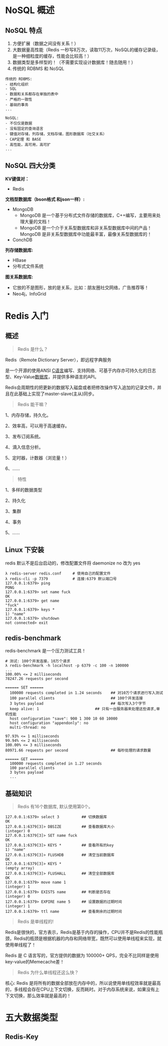 # NoSQL 概述

## NoSQL 特点

1. 方便扩展（数据之间没有关系！）
2. 大数据量高性能（Redis 一秒写8万次，读取11万次，NoSQL的缓存记录级，是一种细粒度的缓存，性能会比较高！）
3. 数据类型是多样型的！（不需要实现设计数据库！随去随用！）
4. 传统的 RDBMS 和 NoSQL

```shell
传统的 RDBMS:
- 结构化组织
- SQL
- 数据和关系都存在单独的表中
- 严格的一致性
- 基础的事务
...
```

```shell
NoSQL:
- 不仅仅是数据
- 没有固定的查询语言
- 键值对存储，列存储，文档存储，图形数据库（社交关系）
- CAP定理 和 BASE
- 高性能，高可用，高可扩
...
```

## NoSQL 四大分类

**KV键值对：**

- Redis

**文档型数据库（bson格式 和json一样）:**

- MongoDB
  - MongoDB 是一个基于分布式文件存储的数据库，C++编写，主要用来处理大量的文档！
  - MongoDB 是一个介于关系型数据库和非关系型数据库中间的产品！MongoDB 是非关系型数据库中功能最丰富，最像关系型数据库的！
- ConchDB

**列存储数据库:**

- HBase
- 分布式文件系统

**图关系数据库:**

- 它放的不是图形，放的是关系，比如：朋友圈社交网络，广告推荐等！
- Neo4j，InfoGrid

# Redis 入门

## 概述

> Redis 是什么？

Redis（Remote Dictionary Server），即远程字典服务

是一个开源的使用ANSI [C语言](https://baike.baidu.com/item/C语言)编写、支持网络、可基于内存亦可持久化的日志型、Key-Value[数据库](https://baike.baidu.com/item/数据库/103728)，并提供多种语言的API。

Redis会周期性的把更新的数据写入磁盘或者把修改操作写入追加的记录文件，并且在此基础上实现了master-slave(主从)同步。

> Redis 能干嘛？

1、内存存储，持久化。

2、效率高，可以用于高速缓存。

3、发布订阅系统。

4、滴入信息分析。

5、定时器，计数器（浏览量！）

6、......

> 特性

1、多样的数据类型

2、持久化

3、集群

4、事务

5、......

## Linux 下安装

redis 默认不是后台启动的，修改配置文件将 daemonize no 改为 yes

```shell
λ redis-server redis.conf     # 使用自己的配置文件
λ redis-cli -p 7379           # 连接:6379 默认端口号
127.0.0.1:6379> ping
PONG
127.0.0.1:6379> set name fuck
OK
127.0.0.1:6379> get name
"fuck"
127.0.0.1:6379> keys *
1) "name"
127.0.0.1:6379> shutdown
not connected> exit
```

## redis-benchmark
redis-benchmark 是一个压力测试工具！
```shell
# 测试: 100个并发连接，10万个请求
λ redis-benchmark -h localhost -p 6379 -c 100 -n 100000
...
100.00% <= 2 milliseconds
78247.26 requests per second

====== SET ======
  100000 requests completed in 1.24 seconds    ## 对10万个请求进行写入测试
  100 parallel clients                         ## 100个并发连接
  3 bytes payload                              ## 每次写入3个字节
  keep alive: 1                         ## 只有一台服务器来处理这些请求,单机性能
  host configuration "save": 900 1 300 10 60 10000
  host configuration "appendonly": no
  multi-thread: no

97.93% <= 1 milliseconds
99.94% <= 2 milliseconds
100.00% <= 3 milliseconds
80971.66 requests per second                   ## 每秒处理的请求数量

====== GET ======
  100000 requests completed in 1.27 seconds
  100 parallel clients
  3 bytes payload
  ...
```

## 基础知识
> Redis 有16个数据库, 默认使用第0个。

```shell
127.0.0.1:6379> select 3          ## 切换数据库
OK
127.0.0.1:6379[3]> DBSIZE         ## 查看数据库大小
(integer) 0
127.0.0.1:6379[3]> SET name fuck
OK
127.0.0.1:6379[3]> KEYS *         ## 查看所有的key
1) "name"
127.0.0.1:6379[3]> FLUSHDB        ## 清空当前数据库
OK
127.0.0.1:6379[3]> KEYS *
(empty array)
127.0.0.1:6379[3]> FLUSHALL       ## 清空全部数据库
OK
127.0.0.1:6379> move name 1
(integer) 1
127.0.0.1:6379> EXISTS name       ## 判断是否存在
(integer) 0
127.0.0.1:6379> EXPIRE name 5     ## 设置数据的过期时间
(integer) 1
127.0.0.1:6379> ttl name          ## 查看剩余的过期时间
```

> Redis 是单线程的!

Redis是很快的，官方表示，Redis是基于内存的操作，CPU并不是Redis的性能瓶颈，Redis的瓶颈是根据机器的内存和网络带宽，既然可以使用单线程来实现，就使用单线程了！

Redis 是 C 语言写的，官方提供的数据为 100000+ QPS，完全不比同样是使用key-value的Memecache差！

> Redis 为什么单线程还这么快？

核心: Redis 是将所有的数据全部放在内存中的，所以说使用单线程效率就是最高的，多线程会存在CPU上下文切换，反而耗时。对于内存系统来说，如果没有上下文切换，那么效率就是最高的！

# 五大数据类型
## Redis-Key

